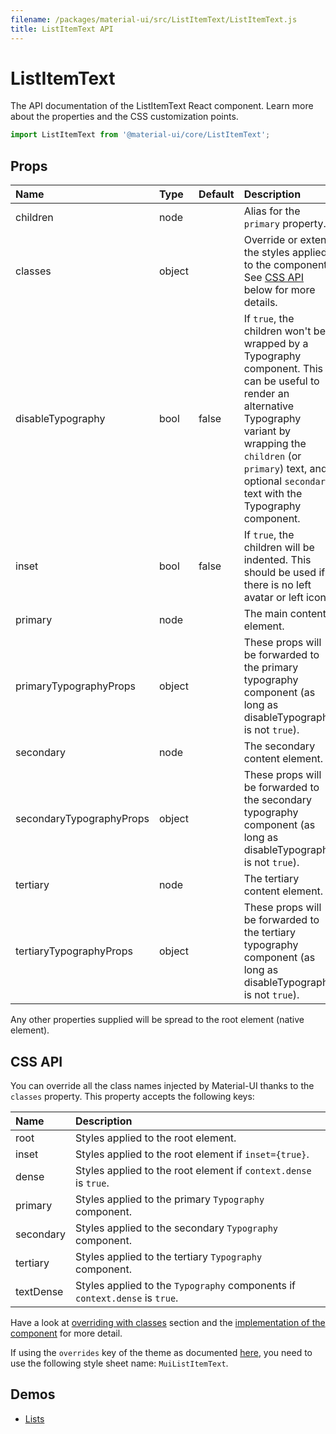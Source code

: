 ```yaml
---
filename: /packages/material-ui/src/ListItemText/ListItemText.js
title: ListItemText API
---
```


<!--- This documentation is automatically generated, do not try to edit it. -->

# ListItemText

<p class="description">The API documentation of the ListItemText React component. Learn more about the properties and the CSS customization points.</p>

```js
import ListItemText from '@material-ui/core/ListItemText';
```



## Props

| Name | Type | Default | Description |
|:-----|:-----|:--------|:------------|
| <span class="prop-name">children</span> | <span class="prop-type">node</span> |   | Alias for the `primary` property. |
| <span class="prop-name">classes</span> | <span class="prop-type">object</span> |   | Override or extend the styles applied to the component. See [CSS API](#css-api) below for more details. |
| <span class="prop-name">disableTypography</span> | <span class="prop-type">bool</span> | <span class="prop-default">false</span> | If `true`, the children won't be wrapped by a Typography component. This can be useful to render an alternative Typography variant by wrapping the `children` (or `primary`) text, and optional `secondary` text with the Typography component. |
| <span class="prop-name">inset</span> | <span class="prop-type">bool</span> | <span class="prop-default">false</span> | If `true`, the children will be indented. This should be used if there is no left avatar or left icon. |
| <span class="prop-name">primary</span> | <span class="prop-type">node</span> |   | The main content element. |
| <span class="prop-name">primaryTypographyProps</span> | <span class="prop-type">object</span> |   | These props will be forwarded to the primary typography component (as long as disableTypography is not `true`). |
| <span class="prop-name">secondary</span> | <span class="prop-type">node</span> |   | The secondary content element. |
| <span class="prop-name">secondaryTypographyProps</span> | <span class="prop-type">object</span> |   | These props will be forwarded to the secondary typography component (as long as disableTypography is not `true`). |
| <span class="prop-name">tertiary</span> | <span class="prop-type">node</span> |   | The tertiary content element. |
| <span class="prop-name">tertiaryTypographyProps</span> | <span class="prop-type">object</span> |   | These props will be forwarded to the tertiary typography component (as long as disableTypography is not `true`). |

Any other properties supplied will be spread to the root element (native element).

## CSS API

You can override all the class names injected by Material-UI thanks to the `classes` property.
This property accepts the following keys:


| Name | Description |
|:-----|:------------|
| <span class="prop-name">root</span> | Styles applied to the root element.
| <span class="prop-name">inset</span> | Styles applied to the root element if `inset={true}`.
| <span class="prop-name">dense</span> | Styles applied to the root element if `context.dense` is `true`.
| <span class="prop-name">primary</span> | Styles applied to the primary `Typography` component.
| <span class="prop-name">secondary</span> | Styles applied to the secondary `Typography` component.
| <span class="prop-name">tertiary</span> | Styles applied to the tertiary `Typography` component.
| <span class="prop-name">textDense</span> | Styles applied to the `Typography` components if `context.dense` is `true`.

Have a look at [overriding with classes](/customization/overrides/#overriding-with-classes) section
and the [implementation of the component](https://github.com/mui-org/material-ui/tree/master/packages/material-ui/src/ListItemText/ListItemText.js)
for more detail.

If using the `overrides` key of the theme as documented
[here](/customization/themes/#customizing-all-instances-of-a-component-type),
you need to use the following style sheet name: `MuiListItemText`.

## Demos

- [Lists](/demos/lists/)

